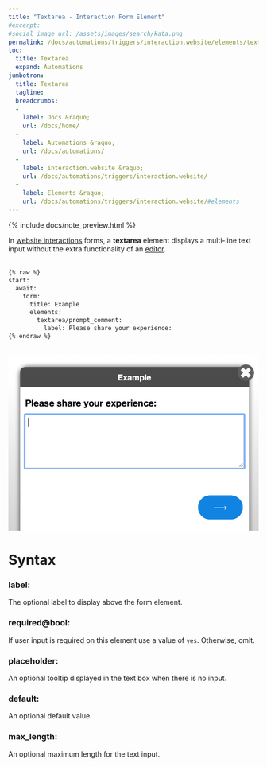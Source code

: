 ```yaml
---
title: "Textarea - Interaction Form Element"
#excerpt: 
#social_image_url: /assets/images/search/kata.png
permalink: /docs/automations/triggers/interaction.website/elements/textarea/
toc:
  title: Textarea
  expand: Automations
jumbotron:
  title: Textarea
  tagline: 
  breadcrumbs:
  -
    label: Docs &raquo;
    url: /docs/home/
  -
    label: Automations &raquo;
    url: /docs/automations/
  -
    label: interaction.website &raquo;
    url: /docs/automations/triggers/interaction.website/
  -
    label: Elements &raquo;
    url: /docs/automations/triggers/interaction.website/#elements
---
```


{% include docs/note_preview.html %}

In [website interactions](/docs/automations/triggers/interaction.website/) forms, a **textarea** element displays a multi-line text input without the extra functionality of an [editor](/docs/automations/triggers/interaction.website/elements/editor/).

<pre>
<code class="language-cerb">
{% raw %}
start:
  await:
    form:
      title: Example
      elements:
        textarea/prompt_comment:
          label: Please share your experience:
{% endraw %}
</code>
</pre>

<div class="cerb-screenshot">
<img src="/assets/images/docs/automations/triggers/interaction.website/elements/textarea.png" class="screenshot">
</div>

# Syntax

### label:

The optional label to display above the form element.

### required@bool:

If user input is required on this element use a value of `yes`. Otherwise, omit.

### placeholder:

An optional tooltip displayed in the text box when there is no input.

### default:

An optional default value.

### max_length:

An optional maximum length for the text input.